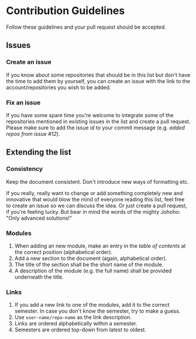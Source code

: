 # Contribution Guidelines
Follow these guidelines and your pull request should be accepted.

## Issues

### Create an issue
If you know about some repositories that should be in this list but don't have the time to add them by yourself, you can create an issue with the link to the account/repositories you wish to be added.

### Fix an issue
If you have some spare time you're welcome to integrate some of the repositories mentioned in existing issues in the list and create a pull request. Please make sure to add the issue id to your commit message (e.g. *added repos from issue #12*).

## Extending the list

### Consistency
Keep the document consistent. Don't introduce new ways of formatting etc.

If you really, really want to change or add something completely new and innovative that would blow the mind of everyone reading this list, feel free to create an issue so we can discuss the idea. Or just create a pull request, if you're feeling lucky. But bear in mind the words of the mighty Johoho: "Only advanced solutions!"

### Modules
1. When adding an new module, make an entry in the *table of contents* at the correct position (alphabetical order).
2. Add a new section to the document (again, alphabetical order).
3. The title of the section shall be the short name of the module.
4. A description of the module (e.g. the full name) shall be provided underneath the title.

### Links
1. If you add a new link to one of the modules, add it to the correct semester. In case you don't know the semester, try to make a guess.
2. Use `user-name/repo-name` as the link description.
3. Links are ordered alphabetically within a semester.
4. Semesters are ordered top-down from latest to oldest.
